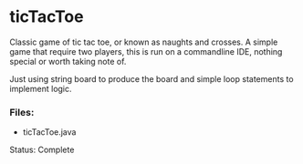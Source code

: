 # ticTacToe
Classic game of tic tac toe, or known as naughts and crosses. A simple game that require two players, this is run on a commandline IDE, nothing special or worth taking note of.

 Just using string board to produce the board and simple loop statements to implement logic.
 
### Files:
* ticTacToe.java

Status: Complete
